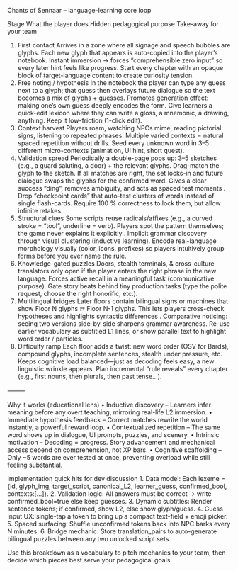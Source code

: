Chants of Sennaar – language-learning core loop

Stage	What the player does	Hidden pedagogical purpose	Take-away for your team
1. First contact	Arrives in a zone where all signage and speech bubbles are glyphs. Each new glyph that appears is auto-copied into the player’s notebook.	Instant immersion → forces “comprehensible zero input” so every later hint feels like progress.	Start every chapter with an opaque block of target-language content to create curiosity tension.
2. Free noting / hypothesis	In the notebook the player can type any guess next to a glyph; that guess then overlays future dialogue so the text becomes a mix of glyphs + guesses.	Promotes generation effect: making one’s own guess deeply encodes the form.	Give learners a quick-edit lexicon where they can write a gloss, a mnemonic, a drawing, anything. Keep it low-friction (1-click edit).
3. Context harvest	Players roam, watching NPCs mime, reading pictorial signs, listening to repeated phrases.	Multiple varied contexts = natural spaced repetition without drills.	Seed every unknown word in 3–5 different micro-contexts (animation, UI hint, short quest).
4. Validation spread	Periodically a double-page pops up: 3–5 sketches (e.g., a guard saluting, a door) + the relevant glyphs. Drag-match the glyph to the sketch. If all matches are right, the set locks-in and future dialogue swaps the glyphs for the confirmed word.	Gives a clear success “ding”, removes ambiguity, and acts as spaced test moments .	Drop “checkpoint cards” that auto-test clusters of words instead of single flash-cards. Require 100 % correctness to lock them, but allow infinite retakes.
5. Structural clues	Some scripts reuse radicals/affixes (e.g., a curved stroke = “tool”, underline = verb). Players spot the pattern themselves; the game never explains it explicitly .	Implicit grammar discovery through visual clustering (inductive learning).	Encode real-language morphology visually (color, icons, prefixes) so players intuitively group forms before you ever name the rule.
6. Knowledge-gated puzzles	Doors, stealth terminals, & cross-culture translators only open if the player enters the right phrase in the new language.	Forces active recall in a meaningful task (communicative purpose).	Gate story beats behind tiny production tasks (type the polite request, choose the right honorific, etc.).
7. Multilingual bridges	Later floors contain bilingual signs or machines that show Floor N glyphs ⇄ Floor N-1 glyphs. This lets players cross-check hypotheses and highlights syntactic differences .	Comparative noticing: seeing two versions side-by-side sharpens grammar awareness.	Re-use earlier vocabulary as subtitled L1 lines, or show parallel text to highlight word order / particles.
8. Difficulty ramp	Each floor adds a twist: new word order (OSV for Bards), compound glyphs, incomplete sentences, stealth under pressure, etc.	Keeps cognitive load balanced—just as decoding feels easy, a new linguistic wrinkle appears.	Plan incremental “rule reveals” every chapter (e.g., first nouns, then plurals, then past tense…).


⸻

Why it works (educational lens)
	•	Inductive discovery – Learners infer meaning before any overt teaching, mirroring real-life L2 immersion.
	•	Immediate hypothesis feedback – Correct matches rewrite the world instantly, a powerful reward loop.
	•	Contextualized repetition – The same word shows up in dialogue, UI prompts, puzzles, and scenery.
	•	Intrinsic motivation – Decoding = progress. Story advancement and mechanical access depend on comprehension, not XP bars.
	•	Cognitive scaffolding – Only ~5 words are ever tested at once, preventing overload while still feeling substantial.


Implementation quick hits for dev discussion
	1.	Data model: Each lexeme = {id, glyph_img, target_script, canonical_L2, learner_guess, confirmed_bool, contexts:[...]}.
	2.	Validation logic: All answers must be correct → write confirmed_bool=true else keep guesses.
	3.	Dynamic subtitles: Render sentence tokens; if confirmed, show L2, else show glyph/guess.
	4.	Guess input UX: single-tap a token to bring up a compact text-field + emoji picker.
	5.	Spaced surfacing: Shuffle unconfirmed tokens back into NPC barks every N minutes.
	6.	Bridge mechanic: Store translation_pairs to auto-generate bilingual puzzles between any two unlocked script sets.

Use this breakdown as a vocabulary to pitch mechanics to your team, then decide which pieces best serve your pedagogical goals.